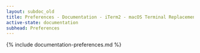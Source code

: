```yaml
---
layout: subdoc_old
title: Preferences - Documentation - iTerm2 - macOS Terminal Replacement
active-state: documentation
subhead: Preferences
---
```

{% include documentation-preferences.md %}
